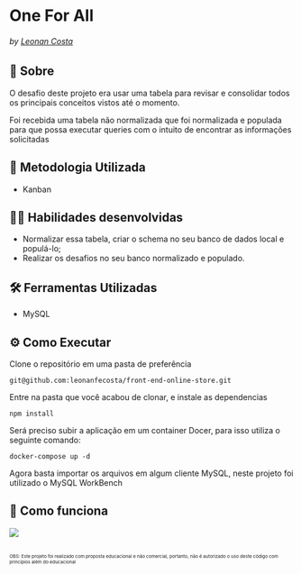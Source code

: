 # One For All
###### by _[Leonan Costa](https://www.linkedin.com/in/leonanfecosta/)_

## :page_with_curl: Sobre
O desafio deste projeto era usar uma tabela para revisar e consolidar todos os principais conceitos vistos até o momento.

Foi recebida uma tabela não normalizada que foi normalizada e populada para que possa executar queries com o intuito de encontrar as informações solicitadas

## :memo: Metodologia Utilizada

* Kanban

## :man_technologist: Habilidades desenvolvidas

* Normalizar essa tabela, criar o schema no seu banco de dados local e populá-lo;
* Realizar os desafios no seu banco normalizado e populado.

## :hammer_and_wrench: Ferramentas Utilizadas

* MySQL

## ⚙️ Como Executar
Clone o repositório em uma pasta de preferência

```
git@github.com:leonanfecosta/front-end-online-store.git
```

Entre na pasta que você acabou de clonar, e instale as dependencias
```
npm install
```
Será preciso subir a aplicação em um container Docer, para isso utiliza o seguinte comando:
```
docker-compose up -d
```
Agora basta importar os arquivos em algum cliente MySQL, neste projeto foi utilizado o MySQL WorkBench

## :iphone: Como funciona
<img src="./trybeWalletHowItWorks.gif" />

##

<span style="font-size:8px">OBS: Este projeto foi realizado com proposta educacional e não comercial, portanto, não é autorizado o uso deste código com principios além do educacional</span>
